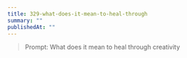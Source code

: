 ```yaml
---
title: 329-what-does-it-mean-to-heal-through
summary: ""
publishedAt: ""
---
```


> Prompt: What does it mean to heal through creativity

